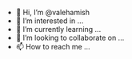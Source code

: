 - 👋 Hi, I’m @valehamish
- 👀 I’m interested in ...
- 🌱 I’m currently learning ...
- 💞️ I’m looking to collaborate on ...
- 📫 How to reach me ...

<!---
valehamish/valehamish is a ✨ special ✨ repository because its `README.md` (this file) appears on your GitHub profile.
You can click the Preview link to take a look at your changes.
--->
